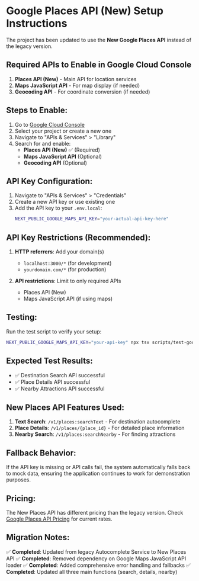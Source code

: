 # Google Places API (New) Setup Instructions

The project has been updated to use the **New Google Places API** instead of the legacy version.

## Required APIs to Enable in Google Cloud Console

1. **Places API (New)** - Main API for location services
2. **Maps JavaScript API** - For map display (if needed)
3. **Geocoding API** - For coordinate conversion (if needed)

## Steps to Enable:

1. Go to [Google Cloud Console](https://console.cloud.google.com/)
2. Select your project or create a new one
3. Navigate to "APIs & Services" > "Library"
4. Search for and enable:
   - **Places API (New)** ✅ (Required)
   - **Maps JavaScript API** (Optional)
   - **Geocoding API** (Optional)

## API Key Configuration:

1. Navigate to "APIs & Services" > "Credentials"
2. Create a new API key or use existing one
3. Add the API key to your `.env.local`:
   ```bash
   NEXT_PUBLIC_GOOGLE_MAPS_API_KEY="your-actual-api-key-here"
   ```

## API Key Restrictions (Recommended):

1. **HTTP referrers**: Add your domain(s)
   - `localhost:3000/*` (for development)
   - `yourdomain.com/*` (for production)

2. **API restrictions**: Limit to only required APIs
   - Places API (New)
   - Maps JavaScript API (if using maps)

## Testing:

Run the test script to verify your setup:
```bash
NEXT_PUBLIC_GOOGLE_MAPS_API_KEY="your-api-key" npx tsx scripts/test-google-maps.ts
```

## Expected Test Results:
- ✅ Destination Search API successful
- ✅ Place Details API successful  
- ✅ Nearby Attractions API successful

## New Places API Features Used:

1. **Text Search**: `/v1/places:searchText` - For destination autocomplete
2. **Place Details**: `/v1/places/{place_id}` - For detailed place information
3. **Nearby Search**: `/v1/places:searchNearby` - For finding attractions

## Fallback Behavior:

If the API key is missing or API calls fail, the system automatically falls back to mock data, ensuring the application continues to work for demonstration purposes.

## Pricing:

The New Places API has different pricing than the legacy version. Check [Google Places API Pricing](https://developers.google.com/maps/billing-and-pricing/pricing) for current rates.

## Migration Notes:

✅ **Completed**: Updated from legacy Autocomplete Service to New Places API
✅ **Completed**: Removed dependency on Google Maps JavaScript API loader
✅ **Completed**: Added comprehensive error handling and fallbacks
✅ **Completed**: Updated all three main functions (search, details, nearby)